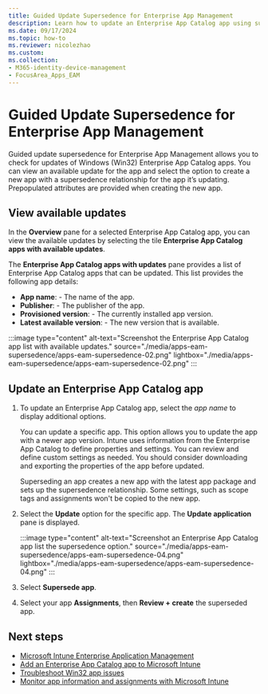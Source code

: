 ```yaml
---
title: Guided Update Supersedence for Enterprise App Management
description: Learn how to update an Enterprise App Catalog app using supersedence with Microsoft Intune.
ms.date: 09/17/2024
ms.topic: how-to
ms.reviewer: nicolezhao
ms.custom:
ms.collection:
- M365-identity-device-management
- FocusArea_Apps_EAM
---
```


# Guided Update Supersedence for Enterprise App Management

Guided update supersedence for Enterprise App Management allows you to check for updates of Windows (Win32) Enterprise App Catalog apps. You can view an available update for the app and select the option to create a new app with a supersedence relationship for the app it’s updating. Prepopulated attributes are provided when creating the new app.

## View available updates

In the **Overview** pane for a selected Enterprise App Catalog app, you can view the available updates by selecting the tile **Enterprise App Catalog apps with available updates**.

The **Enterprise App Catalog apps with updates** pane provides a list of Enterprise App Catalog apps that can be updated. This list provides the following app details:
- **App name**: - The name of the app.
- **Publisher**: - The publisher of the app.
- **Provisioned version**: - The currently installed app version.
- **Latest available version**: - The new version that is available.

:::image type="content" alt-text="Screenshot the Enterprise App Catalog app list with available updates." source="./media/apps-eam-supersedence/apps-eam-supersedence-02.png" lightbox="./media/apps-eam-supersedence/apps-eam-supersedence-02.png" :::

## Update an Enterprise App Catalog app

1. To update an Enterprise App Catalog app, select the *app name* to display additional options.

    You can update a specific app. This option allows you to update the app with a newer app version. Intune uses information from the Enterprise App Catalog to define properties and settings. You can review and define custom settings as needed. You should consider downloading and exporting the properties of the app before updated.

    Superseding an app creates a new app with the latest app package and sets up the supersedence relationship. Some settings, such as scope tags and assignments won't be copied to the new app.

2. Select the **Update** option for the specific app.
   The **Update application** pane is displayed.

    :::image type="content" alt-text="Screenshot an Enterprise App Catalog app list the supersedence option." source="./media/apps-eam-supersedence/apps-eam-supersedence-04.png" lightbox="./media/apps-eam-supersedence/apps-eam-supersedence-04.png" :::

3. Select **Supersede app**.

4. Select your app **Assignments**, then **Review + create** the superseded app.

## Next steps

- [Microsoft Intune Enterprise Application Management](../apps/apps-enterprise-app-management.md)
- [Add an Enterprise App Catalog app to Microsoft Intune](../apps/apps-add-enterprise-app.md)
- [Troubleshoot Win32 app issues](apps-win32-troubleshoot.md)
- [Monitor app information and assignments with Microsoft Intune](apps-monitor.md)
